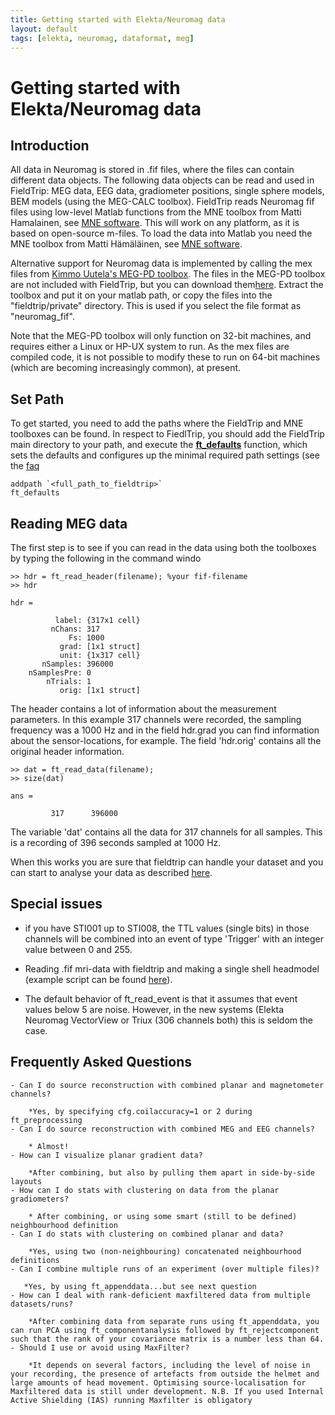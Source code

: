 ```yaml
---
title: Getting started with Elekta/Neuromag data
layout: default
tags: [elekta, neuromag, dataformat, meg]
---
```


# Getting started with Elekta/Neuromag data

## Introduction

All data in Neuromag is stored in .fif files, where the files can contain different data objects. The following data objects can be read and used in FieldTrip: MEG data, EEG data, gradiometer positions, single sphere models, BEM models (using the MEG-CALC toolbox). FieldTrip reads Neuromag fif files using low-level Matlab functions from the MNE toolbox from Matti Hamalainen, see [MNE software](http://www.nmr.mgh.harvard.edu/martinos/userInfo/data/MNE_register/index.php). This will work on any platform, as it is based on open-source m-files. To load the data into Matlab you need the MNE toolbox from Matti Hämäläinen, see [MNE software](http://www.nmr.mgh.harvard.edu/martinos/userInfo/data/MNE_register/index.php). 

Alternative support for Neuromag data is implemented by calling the mex files from [Kimmo Uutela's MEG-PD toolbox](http://www.kolumbus.fi/kuutela/programs/meg-pd/). The files in the MEG-PD toolbox are not included with FieldTrip, but you can download them[here](http://www.kolumbus.fi/kuutela/programs/meg-pd/). Extract the toolbox and put it on your matlab path, or copy the files into the "fieldtrip/private" directory. This is used if you select the file format as "neuromag_fif".

Note that the MEG-PD toolbox will only function on 32-bit machines, and requires either a Linux or HP-UX system to run. As the mex files are compiled code, it is not possible to modify these to run on 64-bit machines (which are becoming increasingly common), at present. 

## Set Path

To get started, you need to add the paths where the FieldTrip and MNE toolboxes can be found. In respect to FiedlTrip, you should add the FieldTrip main directory to your path, and execute the **[ft_defaults](/reference/ft_defaults)** function, which sets the defaults and configures up the minimal required path settings (see the [faq](/faq/should_i_add_fieldtrip_with_all_subdirectories_to_my_matlab_path)

	
	addpath `<full_path_to_fieldtrip>`
	ft_defaults

## Reading MEG data

The first step is to see if you can read in the data using both the toolboxes by typing the following in the command windo

	
	>> hdr = ft_read_header(filename); %your fif-filename
	>> hdr
	
	hdr = 
	
	          label: {317x1 cell}
	         nChans: 317
	             Fs: 1000
	           grad: [1x1 struct]
	           unit: {1x317 cell}
	       nSamples: 396000
	    nSamplesPre: 0
	        nTrials: 1
	           orig: [1x1 struct]

The header contains a lot of information about the measurement parameters. In this example 317 channels were recorded, the sampling frequency was a 1000 Hz and in the field hdr.grad you can find information about the sensor-locations, for example. The field 'hdr.orig' contains all the original header information.

	
	>> dat = ft_read_data(filename);
	>> size(dat)
	
	ans =
	
	         317      396000

The variable 'dat' contains all the data for 317 channels for all samples. This is a recording of 396 seconds sampled at 1000 Hz.

When this works you are sure that fieldtrip can handle your dataset and you can start to analyse your data as described [here](/tutorial/introduction).

## Special issues

*  if you have STI001 up to STI008, the TTL values (single bits) in those channels will be combined into an event of type 'Trigger' with an integer value between 0 and 255. 

*  Reading .fif mri-data with fieldtrip and making a single shell headmodel (example script can be found [here](/example/read_neuromag_mri_and_create_single-subject_grids_in_individual_head_space_that_are_all_aligned_in_mni_space)).

*  The default behavior of ft_read_event is that it assumes that event values below 5 are noise. However, in the new systems (Elekta Neuromag VectorView or Triux (306 channels both) this is seldom the case. 

##  Frequently Asked Questions

    - Can I do source reconstruction with combined planar and magnetometer channels? 

        *Yes, by specifying cfg.coilaccuracy=1 or 2 during ft_preprocessing
    - Can I do source reconstruction with combined MEG and EEG channels? 

        * Almost!
    - How can I visualize planar gradient data? 

        *After combining, but also by pulling them apart in side-by-side layouts
    - How can I do stats with clustering on data from the planar gradiometers? 

        * After combining, or using some smart (still to be defined) neighbourhood definition
    - Can I do stats with clustering on combined planar and data? 

        *Yes, using two (non-neighbouring) concatenated neighbourhood definitions
    - Can I combine multiple runs of an experiment (over multiple files)? 

       *Yes, by using ft_appenddata...but see next question
    - How can I deal with rank-deficient maxfiltered data from multiple datasets/runs? 

        *After combining data from separate runs using ft_appenddata, you can run PCA using ft_componentanalysis followed by ft_rejectcomponent such that the rank of your covariance matrix is a number less than 64.
    - Should I use or avoid using MaxFilter? 

        *It depends on several factors, including the level of noise in your recording, the presence of artefacts from outside the helmet and large amounts of head movement. Optimising source-localisation for Maxfiltered data is still under development. N.B. If you used Internal Active Shielding (IAS) running Maxfilter is obligatory

 

